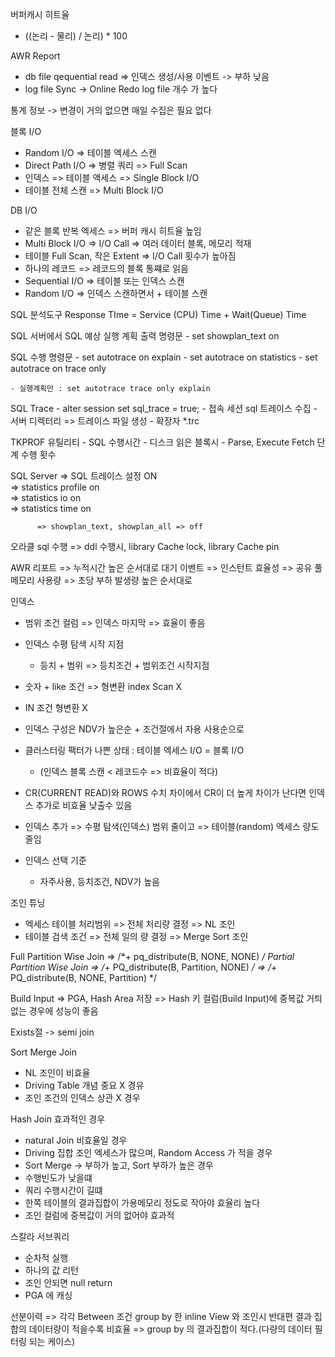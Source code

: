버퍼캐시 히트율  
  - ((논리 - 물리) / 논리) * 100  
  
AWR Report  
  - db file qequential read => 인덱스 생성/사용 이벤트 -> 부하 낮음  
  - log file Sync -> Online Redo log file 개수 가 높다  
  
통계 정보 -> 변경이 거의 없으면 매일 수집은 필요 없다  

블록 I/O 
  - Random I/O => 테이블 엑세스 스캔
  - Direct Path I/O => 병렬 쿼리 => Full Scan
  - 인덱스 => 테이블 액세스 => Single Block I/O
  - 테이블 전체 스캔 => Multi Block I/O

DB I/O
  - 같은 블록 반복 엑세스 => 버퍼 캐시 히트율 높임
  - Multi Block I/O => I/O Call => 여러 데이터 블록, 메모리 적재
  - 테이블 Full Scan, 작은 Extent => I/O Call 횟수가 높아짐
  - 하나의 레코드 => 레코드의 블록 통쨰로 읽음
  - Sequential I/O => 테이블 또는 인덱스 스캔
  - Random I/O => 인덱스 스캔하면서 + 테이블 스캔

SQL 분석도구
  Response TIme = Service (CPU) Time + Wait(Queue) Time
  
  SQL 서버에서 SQL 예상 실행 계획 출력 명령문 
    - set showplan_text on
  
  SQL 수행 명령문
      - set autotrace on explain
      - set autotrace on statistics
      - set autotrace on trace only
  
    - 실행계획만 : set autotrace trace only explain
  
  SQL Trace
    - alter session set sql_trace = true;
    - 접속 세션 sql 트레이스 수집
    - 서버 디렉터리 => 트레이스 파일 생성
    - 확장자 *.trc
  
  TKPROF 유틸리티
    - SQL 수행시간
    - 디스크 읽은 블록시
    - Parse, Execute Fetch 단계 수행 횟수
  
  SQL Server => SQL 트레이스 설정 ON  
            => statistics profile on  
            => statistics io on  
            => statistics time on  
  
          => showplan_text, showplan_all => off
  
  오라클 sql 수행 => ddl 수행시, library Cache lock, library Cache pin 
  
  AWR 리포트
    => 누적시간 높은 순서대로 대기 이벤트
    => 인스턴트 효율성
    => 공유 풀메모리 사용량
    => 초당 부하 발생량 높은 순서대로

인덱스
  - 범위 조건 컬럼 => 인덱스 마지막 => 효율이 좋음
  - 인덱스 수평 탐색 시작 지점
    - 등치 + 범위 => 등치조건 + 범위조건 시작지점
  - 숫자 + like 조건 => 형변환 index Scan X
  - IN 조건 형변환 X
  - 인덱스 구성은 NDV가 높은순 + 조건절에서 자용 사용순으로

  - 클러스터링 팩터가 나쁜 상태 : 테이블 엑세스 I/O = 블록 I/O
    - (인덱스 블록 스캔 < 레코드수 => 비효율이 적다)
  - CR(CURRENT READ)와 ROWS 수치 차이에서 CR이 더 높게 차이가 난다면 인덱스 추가로 비효율 낮출수 있음
  - 인덱스 추가 => 수평 탐색(인덱스) 범위 줄이고 => 테이블(random) 엑세스 량도 줄임
  - 인덱스 선택 기준
    - 자주사용, 등치조건, NDV가 높음

조인 튜닝
  - 엑세스 테이블 처리범위 => 전체 처리량 결정 => NL 조인
  - 테이블 검색 조건 => 전체 일의 량 결정 => Merge Sort 조인

Full Partition Wise Join => /*+ pq_distribute(B, NONE, NONE) */
Partial Partition Wise Join => /*+ PQ_distribute(B, Partition, NONE) */
                            => /*+ PQ_distribute(B, NONE, Partition) */

Build Input => PGA, Hash Area 저장
            => Hash 키 컬럼(Build Input)에 중복값 거틔 없는 경우에 성능이 좋음

Exists절 -> semi join

Sort Merge Join
  - NL 조인이 비효율
  - Driving Table 개념 중요 X 경유
  - 조인 조건의 인덱스 상관 X 경우

Hash Join 효과적인 경우
  - natural Join 비효율일 경우
  - Driving 집합 조인 엑세스가 많으며, Random Access 가 적을 경우
  - Sort Merge -> 부하가 높고, Sort 부하가 높은 경우
  - 수행빈도가 낮을떄
  - 쿼리 수행시간이 길떄
  - 한쪽 테이블의 결과집합이 가용메모리 정도로 작아야 효율리 높다
  - 조인 컬럼에 중복값이 거의 없어야 효과적

스칼라 서브쿼리
  - 순차적 실행
  - 하나의 값 리턴
  - 조인 안되면 null return
  - PGA 에 캐싱

선분이력 => 각각 Between 조건
group by 한 inline View 와 조인시
반대편 결과 집합의 데이터량이 적을수록 비효율
  => group by 의 결과집합이 적다.(다량의 데이터 필터링 되는 케이스)
